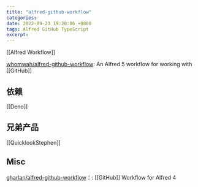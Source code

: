 ```yaml
---
title: "alfred-github-workflow"
categories: 
date: 2022-09-23 19:20:06 +0800
tags: Alfred GitHub TypeScript
excerpt: 
---
```




[[Alfred Workflow]]


[whomwah/alfred-github-workflow](https://github.com/whomwah/alfred-github-workflow): An Alfred 5 workflow for working with [[GitHub]]


## 依赖

[[Deno]]


## 兄弟产品

[[QuicklookStephen]]



## Misc



[gharlan/alfred-github-workflow](https://github.com/gharlan/alfred-github-workflow)：: [[GitHub]] Workflow for Alfred 4




